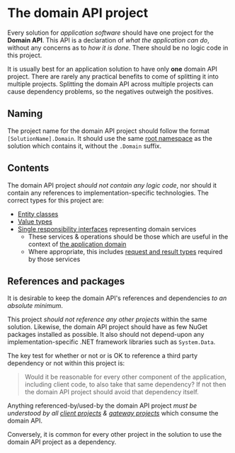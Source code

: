 # The domain API project
Every solution for *application software* should have one project for the **Domain API**. This API is a declaration of *what the application can do*, without any concerns as to *how it is done*. There should be no logic code in this project.

It is usually best for an application solution to have only **one** domain API project. There are rarely any practical benefits to come of splitting it into multiple projects. Splitting the domain API across multiple projects can cause dependency problems, so the negatives outweigh the positives.

## Naming
The project name for the domain API project should follow the format `[SolutionName].Domain`. It should use the same [root namespace] as the solution which contains it, without the `.Domain` suffix.

[root namespace]: RootNamespace.md

## Contents
The domain API project *should not contain any logic code*, nor should it contain any references to implementation-specific technologies. The correct types for this project are:

* [Entity classes]
* [Value types]
* [Single responsibility interfaces] representing domain services
    * These services & operations should be those which are useful in the context of [the application domain]
    * Where appropriate, this includes [request and result types] required by those services

[the application domain]: TheApplicationDomain.md
[Single responsibility interfaces]: SingleResponsibilityInterfaces.md
[request and result types]: RequestAndResultTypes.md
[Entity classes]: DomainEntities.md
[Value types]: ValueTypes.md
[domain DTOs]: DomainDtos.md

## References and packages
It is desirable to keep the domain API's references and dependencies *to an absolute minimum*.

This project *should not reference any other projects* within the same solution. Likewise, the domain API project should have as few NuGet packages installed as possible. It also should not depend-upon any implementation-specific .NET framework libraries such as `System.Data`.

The key test for whether or not or is OK to reference a third party dependency or not within this project is:

> Would it be reasonable for every other component of the application, including client code, to also take that same dependency? If not then the domain API project should avoid that dependency itself.

Anything referenced-by/used-by the domain API project *must be understood by all [client projects] & [gateway projects]* which consume the domain API.

Conversely, it is common for every other project in the solution to use the domain API project as a dependency.

[client projects]: ClientProject.md
[gateway projects]: GatewayProject.md